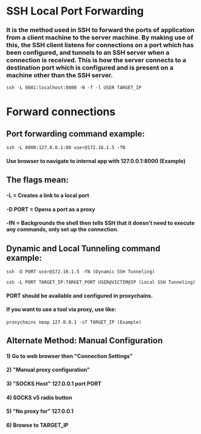 # SSH Local Port Forwarding

### It is the method used in SSH to forward the ports of application from a client machine to the server machine. By making use of this, the SSH client listens for connections on a port which has been configured, and tunnels to an SSH server when a connection is received. This is how the server connects to a destination port which is configured and is present on a machine other than the SSH server.

    ssh -L 8081:localhost:8080 -N -f -l USER TARGET_IP

# Forward connections

## Port forwarding command example:

    ssh -L 8000:127.0.0.1:80 user@172.16.1.5 -fN

#### Use browser to navigate to internal app with 127.0.0.1:8000 (Example)

## The flags mean:

#### -L = Creates a link to a local port

#### -D PORT = Opens a port as a proxy

#### -fN = Backgrounds the shell then tells SSH that it doesn't need to execute any commands, only set up the connection.

## Dynamic and Local Tunneling command example:

    ssh -D PORT user@172.16.1.5 -fN (Dynamic SSH Tunneling)

    ssh -L PORT TARGET_IP:TARGET_PORT USER@VICTIM@IP (Local SSH Tunneling)

#### PORT should be available and configured in proxychains.

#### If you want to use a tool via proxy, use like:

    proxychains nmap 127.0.0.1 -sT TARGET_IP (Example)

## Alternate Method: Manual Configuration

#### 1) Go to web browser then "Connection Settings"

#### 2) "Manual proxy configuration"

#### 3) "SOCKS Host" 127.0.0.1 port PORT

#### 4) SOCKS v5 radio button

#### 5) "No proxy for" 127.0.0.1

#### 6) Browse to TARGET_IP
